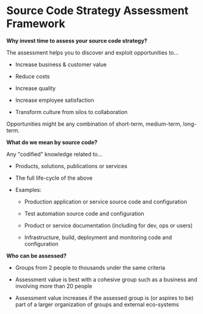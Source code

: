 # Source Code Strategy Assessment Framework

**Why invest time to assess your source code strategy?**

The assessment helps you to discover and exploit opportunities to...

- Increase business & customer value

- Reduce costs

- Increase quality

- Increase employee satisfaction

- Transform culture from silos to collaboration

Opportunities might be any combination of short-term, medium-term, long-term.

**What do we mean by source code?**

Any "codified" knowledge related to...

- Products, solutions, publications or services

- The full life-cycle of the above

- Examples:

  - Production application or service source code and configuration

  - Test automation source code and configuration

  - Product or service documentation (including for dev, ops or users)

  - Infrastructure, build, deployment and monitoring code and configuration

**Who can be assessed?**

- Groups from 2 people to thousands under the same criteria

- Assessment value is best with a cohesive group such as a business and
involving more than 20 people

- Assessment value increases if the assessed group is (or aspires to be)
part of a larger organization of groups and external eco-systems
